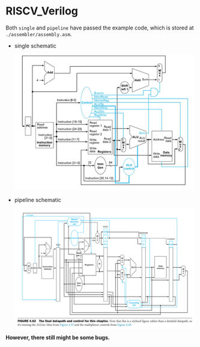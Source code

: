 # RISCV_Verilog

Both `single` and `pipeline`  have passed the example code, which is stored at `./assembler/assembly.asm`. 

* single schematic

  <img src="README.assets/image-20211231115953875.png" alt="image-20211231115953875" style="zoom:80%;" />

* pipeline schematic

  <img src="README.assets/image-20211231120129288.png" alt="image-20211231120129288" style="zoom:80%;" />



**However, there still might be some bugs.**

